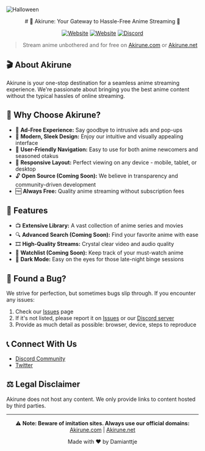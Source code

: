 ![Halloween](https://github.com/user-attachments/assets/01d70966-9731-4d87-96f8-2e29521e8cac)
<div align="center">
  # 🌟 Akirune: Your Gateway to Hassle-Free Anime Streaming 🌟

  [![Website](https://img.shields.io/badge/Website-Akirune.com-blue?style=for-the-badge)](https://akirune.com)
  [![Website](https://img.shields.io/badge/Website-Akirune.net-blue?style=for-the-badge)](https://akirune.net)
  [![Discord](https://img.shields.io/badge/Join-Discord-7289DA?style=for-the-badge&logo=discord&logoColor=white)](https://discord.gg/EfEGWn6jMN)

  > Stream anime unbothered and for free on [Akirune.com](https://akirune.com) or [Akirune.net](https://akirune.net)
</div>

## 🎬 About Akirune

Akirune is your one-stop destination for a seamless anime streaming experience. We're passionate about bringing you the best anime content without the typical hassles of online streaming.

## 🌟 Why Choose Akirune?

- 🚫 **Ad-Free Experience:** Say goodbye to intrusive ads and pop-ups
- 🎨 **Modern, Sleek Design:** Enjoy our intuitive and visually appealing interface
- 👥 **User-Friendly Navigation:** Easy to use for both anime newcomers and seasoned otakus
- 📱 **Responsive Layout:** Perfect viewing on any device - mobile, tablet, or desktop
- 🔓 **Open Source (Coming Soon):** We believe in transparency and community-driven development
- 🆓 **Always Free:** Quality anime streaming without subscription fees

## 🚀 Features

- 📺 **Extensive Library:** A vast collection of anime series and movies
- 🔍 **Advanced Search (Coming Soon):** Find your favorite anime with ease
- 🎞️ **High-Quality Streams:** Crystal clear video and audio quality
- 💾 **Watchlist (Coming Soon):** Keep track of your must-watch anime
- 🌙 **Dark Mode:** Easy on the eyes for those late-night binge sessions

## 🐛 Found a Bug?

We strive for perfection, but sometimes bugs slip through. If you encounter any issues:

1. Check our [Issues](https://github.com/damianttje/akirune.net/issues) page
2. If it's not listed, please report it on [Issues](https://github.com/damianttje/akirune.net/issues) or our [Discord server](https://discord.gg/EfEGWn6jMN)
3. Provide as much detail as possible: browser, device, steps to reproduce

## 📞 Connect With Us

- [Discord Community](https://discord.gg/EfEGWn6jMN)
- [Twitter](https://twitter.com/akirunenet)

## ⚖️ Legal Disclaimer

Akirune does not host any content. We only provide links to content hosted by third parties.

---

<div align="center">

  ⚠️ **Note: Beware of imitation sites. Always use our official domains:** 
  [Akirune.com](https://akirune.com) | [Akirune.net](https://akirune.net)

  Made with ❤️ by Damianttje

</div>

